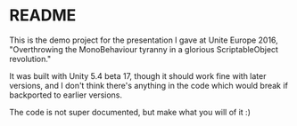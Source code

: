 # README #

This is the demo project for the presentation I gave at Unite Europe 2016, "Overthrowing the MonoBehaviour tyranny in a glorious ScriptableObject revolution."

It was built with Unity 5.4 beta 17, though it should work fine with later versions, and I don't think there's anything in the code which would break if backported to earlier versions.

The code is not super documented, but make what you will of it :)